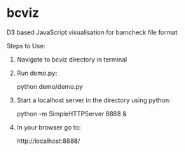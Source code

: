 bcviz
=====

D3 based JavaScript visualisation for bamcheck file format


Steps to Use:

1. Navigate to bcviz directory in terminal
2. Run demo.py:

	python demo/demo.py

3. Start a localhost server in the directory using python:

	python -m SimpleHTTPServer 8888 &

4. In your browser go to: 
	
	http://localhost:8888/